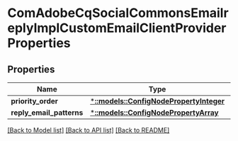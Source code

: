 # ComAdobeCqSocialCommonsEmailreplyImplCustomEmailClientProviderProperties

## Properties
Name | Type | Description | Notes
------------ | ------------- | ------------- | -------------
**priority_order** | [***::models::ConfigNodePropertyInteger**](configNodePropertyInteger.md) |  | [optional] 
**reply_email_patterns** | [***::models::ConfigNodePropertyArray**](configNodePropertyArray.md) |  | [optional] 

[[Back to Model list]](../README.md#documentation-for-models) [[Back to API list]](../README.md#documentation-for-api-endpoints) [[Back to README]](../README.md)


